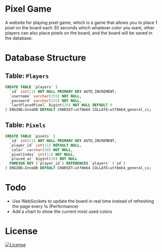 # Pixel Game

A website for playing pixel game, which is a game that allows you to place 1 pixel on the board each 30 seconds which whatever color you want, other players can also place pixels on the board, and the board will be saved in the database.

# Database Structure

## Table: `Players`

```sql
CREATE TABLE `players` (
  `id` int(11) NOT NULL PRIMARY KEY AUTO_INCREMENT,
  `username` varchar(255) NOT NULL,
  `password` varchar(255) NOT NULL,
  `lastPlacedPixel` bigint(20) NOT NULL DEFAULT 0
) ENGINE=InnoDB DEFAULT CHARSET=utf8mb4 COLLATE=utf8mb4_general_ci;
```

## Table: `Pixels`

```sql
CREATE TABLE `pixels` (
  `id` int(11) NOT NULL PRIMARY KEY AUTO_INCREMENT,
  `player_id` int(11) DEFAULT NULL,
  `color` varchar(50) NOT NULL,
  `pixelIndex` int(11) NOT NULL,
  `placed_at` bigint(20) NOT NULL
  FOREIGN KEY (`player_id`) REFERENCES `players` (`id`)
) ENGINE=InnoDB DEFAULT CHARSET=utf8mb4 COLLATE=utf8mb4_general_ci;
```

# Todo

-   Use WebSockets to update the board in real time instead of refreshing the page every 1s (Performance)
-   Add a chart to show the current most used colors

# License

[![License](https://img.shields.io/github/license/itzaymvn/pixelgame?style=for-the-badge)](https://github.com/itzAymvn/PixelGame/blob/master/LICENSE)

